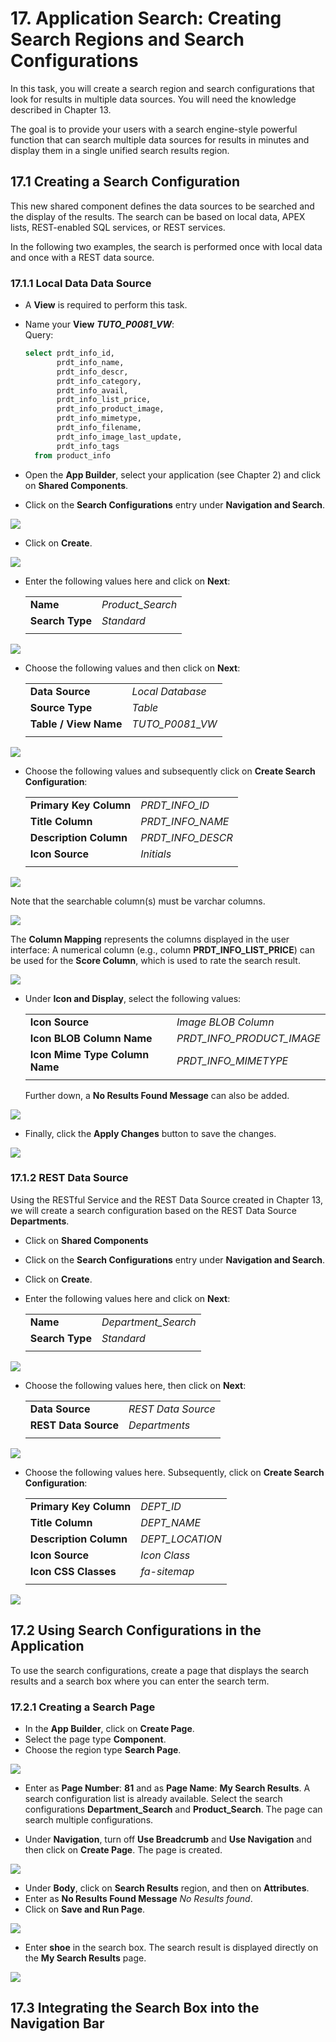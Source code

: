 # 17. <a name="application-search-suchregionen-und-suchkonfigurationen-erstellen"></a>Application Search: Creating Search Regions and Search Configurations

In this task, you will create a search region and search configurations that look for results in multiple data sources. You will need the knowledge described in Chapter 13.  

The goal is to provide your users with a search engine-style powerful function that can search multiple data sources for results in minutes and display them in a single unified search results region.  

## <a name="erstellen-eine-suchkonfiguration"></a>17.1 Creating a Search Configuration

This new shared component defines the data sources to be searched and the display of the results. The search can be based on local data, APEX lists, REST-enabled SQL services, or REST services.  

In the following two examples, the search is performed once with local data and once with a REST data source.  

### <a name="lokalen-daten-datenquelle"></a>17.1.1 Local Data Data Source

- A **View** is required to perform this task.  

- Name your **View** ***TUTO_P0081_VW***:  
  Query:  
  ```sql
  select prdt_info_id,
         prdt_info_name,
         prdt_info_descr,
         prdt_info_category,
         prdt_info_avail,
         prdt_info_list_price,
         prdt_info_product_image,
         prdt_info_mimetype,
         prdt_info_filename,
         prdt_info_image_last_update,
         prdt_info_tags
    from product_info
  ```

- Open the **App Builder**, select your application (see Chapter 2) and click on **Shared Components**.  

- Click on the **Search Configurations** entry under **Navigation and Search**.  

![](../../assets/Chapter-17/search_config_01.jpg)  

- Click on **Create**.  

![](../../assets/Chapter-17/search_config_02.jpg)  

- Enter the following values here and click on **Next**:  

  | | |  
  |--|--|
  | **Name** | *Product_Search* | 
  | **Search Type** | *Standard*| 
  | | |

![](../../assets/Chapter-17/search_config_03.jpg)  

- Choose the following values and then click on **Next**:  

  | | |  
  |--|--|
  | **Data Source** | *Local Database* | 
  | **Source Type** | *Table*| 
  | **Table / View Name** | *TUTO_P0081_VW*| 
  | | |  

![](../../assets/Chapter-17/search_config_04.jpg)  

- Choose the following values and subsequently click on **Create Search Configuration**:  

  | | |  
  |--|--|
  | **Primary Key Column** | *PRDT_INFO_ID* | 
  | **Title Column** | *PRDT_INFO_NAME*| 
  | **Description Column** | *PRDT_INFO_DESCR*| 
  | **Icon Source** | *Initials*| 
  | | |  

![](../../assets/Chapter-17/search_config_05.jpg)  

  Note that the searchable column(s) must be varchar columns.  

![](../../assets/Chapter-17/search_config_07.jpg)

  The **Column Mapping** represents the columns displayed in the user interface:
  A numerical column (e.g., column **PRDT_INFO_LIST_PRICE**) can be used for the **Score Column**, which is used to rate the search result.  

![](../../assets/Chapter-17/search_config_08.jpg)  

- Under **Icon and Display**, select the following values:  

  | | |  
  |--|--|
  | **Icon Source** | *Image BLOB Column* | 
  | **Icon BLOB Column Name** | *PRDT_INFO_PRODUCT_IMAGE*| 
  | **Icon Mime Type Column Name** | *PRDT_INFO_MIMETYPE*| 
  | | |  

  Further down, a **No Results Found Message** can also be added.  

![](../../assets/Chapter-17/search_config_09.jpg)  

- Finally, click the **Apply Changes** button to save the changes.  

![](../../assets/Chapter-17/search_config_10.jpg)  
    
### <a name="suche-rest-datenquelle"></a>17.1.2 REST Data Source

Using the RESTful Service and the REST Data Source created in Chapter 13, we will create a search configuration based on the REST Data Source **Departments**.  

- Click on **Shared Components**  

- Click on the **Search Configurations** entry under **Navigation and Search**.  

- Click on **Create**.  

- Enter the following values here and click on **Next**:  

  | | |  
  |--|--|
  | **Name** | *Department_Search* | 
  | **Search Type** | *Standard*| 
  | | |  

![](../../assets/Chapter-17/search_config_11.jpg)  

- Choose the following values here, then click on **Next**:  

  | | |  
  |--|--|
  | **Data Source** | *REST Data Source* | 
  | **REST Data Source** | *Departments*| 
  | | |  

![](../../assets/Chapter-17/search_config_12.jpg)  

- Choose the following values here. Subsequently, click on **Create Search Configuration**:  

  | | |  
  |--|--|
  | **Primary Key Column** | *DEPT_ID* | 
  | **Title Column** | *DEPT_NAME*| 
  | **Description Column** | *DEPT_LOCATION*| 
  | **Icon Source** | *Icon Class*| 
  | **Icon CSS Classes** | *fa-sitemap*| 
  | | |  

![](../../assets/Chapter-17/search_config_13.jpg)  

## <a name="suchkonfigurationen-in-der-anwendung-verwenden"></a>17.2 Using Search Configurations in the Application  

To use the search configurations, create a page that displays the search results and a search box where you can enter the search term.  

### <a name="suchseite-erstellen"></a>17.2.1 Creating a Search Page 

- In the **App Builder**, click on **Create Page**.  
- Select the page type **Component**.  
- Choose the region type **Search Page**.  

![](../../assets/Chapter-17/search_config_14.jpg)  

- Enter as **Page Number**: **81** and as **Page Name**: **My Search Results**. 
A search configuration list is already available. Select the search configurations **Department_Search** and **Product_Search**. The page can search multiple configurations. 

- Under **Navigation**, turn off **Use Breadcrumb** and **Use Navigation** and then click on **Create Page**. The page is created.  
  
![](../../assets/Chapter-17/search_config_15.jpg)  

- Under **Body**, click on **Search Results** region, and then on **Attributes**.  
- Enter as **No Results Found Message** *No Results found*.  
- Click on **Save and Run Page**.  

![](../../assets/Chapter-17/search_config_16.jpg)  

- Enter **shoe** in the search box. The search result is displayed directly on the **My Search Results** page.  

![](../../assets/Chapter-17/search_config_17.jpg)  


## <a name="suchfeld-in-die-navigationsleiste-einbauen"></a>17.3 Integrating the Search Box into the Navigation Bar